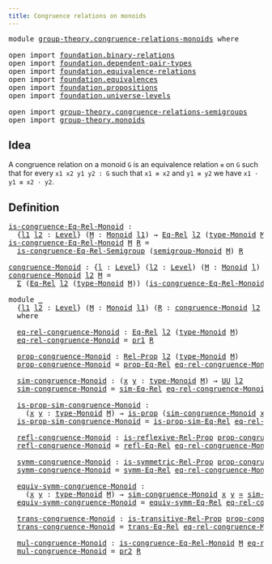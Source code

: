 ```yaml
---
title: Congruence relations on monoids
---
```


<pre class="Agda"><a id="57" class="Keyword">module</a> <a id="64" href="group-theory.congruence-relations-monoids.html" class="Module">group-theory.congruence-relations-monoids</a> <a id="106" class="Keyword">where</a>

<a id="113" class="Keyword">open</a> <a id="118" class="Keyword">import</a> <a id="125" href="foundation.binary-relations.html" class="Module">foundation.binary-relations</a>
<a id="153" class="Keyword">open</a> <a id="158" class="Keyword">import</a> <a id="165" href="foundation.dependent-pair-types.html" class="Module">foundation.dependent-pair-types</a>
<a id="197" class="Keyword">open</a> <a id="202" class="Keyword">import</a> <a id="209" href="foundation.equivalence-relations.html" class="Module">foundation.equivalence-relations</a>
<a id="242" class="Keyword">open</a> <a id="247" class="Keyword">import</a> <a id="254" href="foundation.equivalences.html" class="Module">foundation.equivalences</a>
<a id="278" class="Keyword">open</a> <a id="283" class="Keyword">import</a> <a id="290" href="foundation.propositions.html" class="Module">foundation.propositions</a>
<a id="314" class="Keyword">open</a> <a id="319" class="Keyword">import</a> <a id="326" href="foundation.universe-levels.html" class="Module">foundation.universe-levels</a>

<a id="354" class="Keyword">open</a> <a id="359" class="Keyword">import</a> <a id="366" href="group-theory.congruence-relations-semigroups.html" class="Module">group-theory.congruence-relations-semigroups</a>
<a id="411" class="Keyword">open</a> <a id="416" class="Keyword">import</a> <a id="423" href="group-theory.monoids.html" class="Module">group-theory.monoids</a>
</pre>
## Idea

A congruence relation on a monoid `G` is an equivalence relation `≡` on `G` such that for every `x1 x2 y1 y2 : G` such that `x1 ≡ x2` and `y1 ≡ y2` we have `x1 · y1 ≡ x2 · y2`.

## Definition

<pre class="Agda"><a id="is-congruence-Eq-Rel-Monoid"></a><a id="659" href="group-theory.congruence-relations-monoids.html#659" class="Function">is-congruence-Eq-Rel-Monoid</a> <a id="687" class="Symbol">:</a>
  <a id="691" class="Symbol">{</a><a id="692" href="group-theory.congruence-relations-monoids.html#692" class="Bound">l1</a> <a id="695" href="group-theory.congruence-relations-monoids.html#695" class="Bound">l2</a> <a id="698" class="Symbol">:</a> <a id="700" href="Agda.Primitive.html#597" class="Postulate">Level</a><a id="705" class="Symbol">}</a> <a id="707" class="Symbol">(</a><a id="708" href="group-theory.congruence-relations-monoids.html#708" class="Bound">M</a> <a id="710" class="Symbol">:</a> <a id="712" href="group-theory.monoids.html#1025" class="Function">Monoid</a> <a id="719" href="group-theory.congruence-relations-monoids.html#692" class="Bound">l1</a><a id="721" class="Symbol">)</a> <a id="723" class="Symbol">→</a> <a id="725" href="foundation.equivalence-relations.html#996" class="Function">Eq-Rel</a> <a id="732" href="group-theory.congruence-relations-monoids.html#695" class="Bound">l2</a> <a id="735" class="Symbol">(</a><a id="736" href="group-theory.monoids.html#1200" class="Function">type-Monoid</a> <a id="748" href="group-theory.congruence-relations-monoids.html#708" class="Bound">M</a><a id="749" class="Symbol">)</a> <a id="751" class="Symbol">→</a> <a id="753" href="foundation-core.universe-levels.html#235" class="Primitive">UU</a> <a id="756" class="Symbol">(</a><a id="757" href="group-theory.congruence-relations-monoids.html#692" class="Bound">l1</a> <a id="760" href="Agda.Primitive.html#810" class="Primitive Operator">⊔</a> <a id="762" href="group-theory.congruence-relations-monoids.html#695" class="Bound">l2</a><a id="764" class="Symbol">)</a>
<a id="766" href="group-theory.congruence-relations-monoids.html#659" class="Function">is-congruence-Eq-Rel-Monoid</a> <a id="794" href="group-theory.congruence-relations-monoids.html#794" class="Bound">M</a> <a id="796" href="group-theory.congruence-relations-monoids.html#796" class="Bound">R</a> <a id="798" class="Symbol">=</a>
  <a id="802" href="group-theory.congruence-relations-semigroups.html#614" class="Function">is-congruence-Eq-Rel-Semigroup</a> <a id="833" class="Symbol">(</a><a id="834" href="group-theory.monoids.html#1110" class="Function">semigroup-Monoid</a> <a id="851" href="group-theory.congruence-relations-monoids.html#794" class="Bound">M</a><a id="852" class="Symbol">)</a> <a id="854" href="group-theory.congruence-relations-monoids.html#796" class="Bound">R</a>

<a id="congruence-Monoid"></a><a id="857" href="group-theory.congruence-relations-monoids.html#857" class="Function">congruence-Monoid</a> <a id="875" class="Symbol">:</a> <a id="877" class="Symbol">{</a><a id="878" href="group-theory.congruence-relations-monoids.html#878" class="Bound">l</a> <a id="880" class="Symbol">:</a> <a id="882" href="Agda.Primitive.html#597" class="Postulate">Level</a><a id="887" class="Symbol">}</a> <a id="889" class="Symbol">(</a><a id="890" href="group-theory.congruence-relations-monoids.html#890" class="Bound">l2</a> <a id="893" class="Symbol">:</a> <a id="895" href="Agda.Primitive.html#597" class="Postulate">Level</a><a id="900" class="Symbol">)</a> <a id="902" class="Symbol">(</a><a id="903" href="group-theory.congruence-relations-monoids.html#903" class="Bound">M</a> <a id="905" class="Symbol">:</a> <a id="907" href="group-theory.monoids.html#1025" class="Function">Monoid</a> <a id="914" href="group-theory.congruence-relations-monoids.html#878" class="Bound">l</a><a id="915" class="Symbol">)</a> <a id="917" class="Symbol">→</a> <a id="919" href="foundation-core.universe-levels.html#235" class="Primitive">UU</a> <a id="922" class="Symbol">(</a><a id="923" href="group-theory.congruence-relations-monoids.html#878" class="Bound">l</a> <a id="925" href="Agda.Primitive.html#810" class="Primitive Operator">⊔</a> <a id="927" href="Agda.Primitive.html#780" class="Primitive">lsuc</a> <a id="932" href="group-theory.congruence-relations-monoids.html#890" class="Bound">l2</a><a id="934" class="Symbol">)</a>
<a id="936" href="group-theory.congruence-relations-monoids.html#857" class="Function">congruence-Monoid</a> <a id="954" href="group-theory.congruence-relations-monoids.html#954" class="Bound">l2</a> <a id="957" href="group-theory.congruence-relations-monoids.html#957" class="Bound">M</a> <a id="959" class="Symbol">=</a>
  <a id="963" href="foundation-core.dependent-pair-types.html#515" class="Record">Σ</a> <a id="965" class="Symbol">(</a><a id="966" href="foundation.equivalence-relations.html#996" class="Function">Eq-Rel</a> <a id="973" href="group-theory.congruence-relations-monoids.html#954" class="Bound">l2</a> <a id="976" class="Symbol">(</a><a id="977" href="group-theory.monoids.html#1200" class="Function">type-Monoid</a> <a id="989" href="group-theory.congruence-relations-monoids.html#957" class="Bound">M</a><a id="990" class="Symbol">))</a> <a id="993" class="Symbol">(</a><a id="994" href="group-theory.congruence-relations-monoids.html#659" class="Function">is-congruence-Eq-Rel-Monoid</a> <a id="1022" href="group-theory.congruence-relations-monoids.html#957" class="Bound">M</a><a id="1023" class="Symbol">)</a>

<a id="1026" class="Keyword">module</a> <a id="1033" href="group-theory.congruence-relations-monoids.html#1033" class="Module">_</a>
  <a id="1037" class="Symbol">{</a><a id="1038" href="group-theory.congruence-relations-monoids.html#1038" class="Bound">l1</a> <a id="1041" href="group-theory.congruence-relations-monoids.html#1041" class="Bound">l2</a> <a id="1044" class="Symbol">:</a> <a id="1046" href="Agda.Primitive.html#597" class="Postulate">Level</a><a id="1051" class="Symbol">}</a> <a id="1053" class="Symbol">(</a><a id="1054" href="group-theory.congruence-relations-monoids.html#1054" class="Bound">M</a> <a id="1056" class="Symbol">:</a> <a id="1058" href="group-theory.monoids.html#1025" class="Function">Monoid</a> <a id="1065" href="group-theory.congruence-relations-monoids.html#1038" class="Bound">l1</a><a id="1067" class="Symbol">)</a> <a id="1069" class="Symbol">(</a><a id="1070" href="group-theory.congruence-relations-monoids.html#1070" class="Bound">R</a> <a id="1072" class="Symbol">:</a> <a id="1074" href="group-theory.congruence-relations-monoids.html#857" class="Function">congruence-Monoid</a> <a id="1092" href="group-theory.congruence-relations-monoids.html#1041" class="Bound">l2</a> <a id="1095" href="group-theory.congruence-relations-monoids.html#1054" class="Bound">M</a><a id="1096" class="Symbol">)</a>
  <a id="1100" class="Keyword">where</a>

  <a id="1109" href="group-theory.congruence-relations-monoids.html#1109" class="Function">eq-rel-congruence-Monoid</a> <a id="1134" class="Symbol">:</a> <a id="1136" href="foundation.equivalence-relations.html#996" class="Function">Eq-Rel</a> <a id="1143" href="group-theory.congruence-relations-monoids.html#1041" class="Bound">l2</a> <a id="1146" class="Symbol">(</a><a id="1147" href="group-theory.monoids.html#1200" class="Function">type-Monoid</a> <a id="1159" href="group-theory.congruence-relations-monoids.html#1054" class="Bound">M</a><a id="1160" class="Symbol">)</a>
  <a id="1164" href="group-theory.congruence-relations-monoids.html#1109" class="Function">eq-rel-congruence-Monoid</a> <a id="1189" class="Symbol">=</a> <a id="1191" href="foundation-core.dependent-pair-types.html#605" class="Field">pr1</a> <a id="1195" href="group-theory.congruence-relations-monoids.html#1070" class="Bound">R</a>

  <a id="1200" href="group-theory.congruence-relations-monoids.html#1200" class="Function">prop-congruence-Monoid</a> <a id="1223" class="Symbol">:</a> <a id="1225" href="foundation.binary-relations.html#768" class="Function">Rel-Prop</a> <a id="1234" href="group-theory.congruence-relations-monoids.html#1041" class="Bound">l2</a> <a id="1237" class="Symbol">(</a><a id="1238" href="group-theory.monoids.html#1200" class="Function">type-Monoid</a> <a id="1250" href="group-theory.congruence-relations-monoids.html#1054" class="Bound">M</a><a id="1251" class="Symbol">)</a>
  <a id="1255" href="group-theory.congruence-relations-monoids.html#1200" class="Function">prop-congruence-Monoid</a> <a id="1278" class="Symbol">=</a> <a id="1280" href="foundation.equivalence-relations.html#1120" class="Function">prop-Eq-Rel</a> <a id="1292" href="group-theory.congruence-relations-monoids.html#1109" class="Function">eq-rel-congruence-Monoid</a>

  <a id="1320" href="group-theory.congruence-relations-monoids.html#1320" class="Function">sim-congruence-Monoid</a> <a id="1342" class="Symbol">:</a> <a id="1344" class="Symbol">(</a><a id="1345" href="group-theory.congruence-relations-monoids.html#1345" class="Bound">x</a> <a id="1347" href="group-theory.congruence-relations-monoids.html#1347" class="Bound">y</a> <a id="1349" class="Symbol">:</a> <a id="1351" href="group-theory.monoids.html#1200" class="Function">type-Monoid</a> <a id="1363" href="group-theory.congruence-relations-monoids.html#1054" class="Bound">M</a><a id="1364" class="Symbol">)</a> <a id="1366" class="Symbol">→</a> <a id="1368" href="foundation-core.universe-levels.html#235" class="Primitive">UU</a> <a id="1371" href="group-theory.congruence-relations-monoids.html#1041" class="Bound">l2</a>
  <a id="1376" href="group-theory.congruence-relations-monoids.html#1320" class="Function">sim-congruence-Monoid</a> <a id="1398" class="Symbol">=</a> <a id="1400" href="foundation.equivalence-relations.html#1213" class="Function">sim-Eq-Rel</a> <a id="1411" href="group-theory.congruence-relations-monoids.html#1109" class="Function">eq-rel-congruence-Monoid</a>

  <a id="1439" href="group-theory.congruence-relations-monoids.html#1439" class="Function">is-prop-sim-congruence-Monoid</a> <a id="1469" class="Symbol">:</a>
    <a id="1475" class="Symbol">(</a><a id="1476" href="group-theory.congruence-relations-monoids.html#1476" class="Bound">x</a> <a id="1478" href="group-theory.congruence-relations-monoids.html#1478" class="Bound">y</a> <a id="1480" class="Symbol">:</a> <a id="1482" href="group-theory.monoids.html#1200" class="Function">type-Monoid</a> <a id="1494" href="group-theory.congruence-relations-monoids.html#1054" class="Bound">M</a><a id="1495" class="Symbol">)</a> <a id="1497" class="Symbol">→</a> <a id="1499" href="foundation-core.propositions.html#1309" class="Function">is-prop</a> <a id="1507" class="Symbol">(</a><a id="1508" href="group-theory.congruence-relations-monoids.html#1320" class="Function">sim-congruence-Monoid</a> <a id="1530" href="group-theory.congruence-relations-monoids.html#1476" class="Bound">x</a> <a id="1532" href="group-theory.congruence-relations-monoids.html#1478" class="Bound">y</a><a id="1533" class="Symbol">)</a>
  <a id="1537" href="group-theory.congruence-relations-monoids.html#1439" class="Function">is-prop-sim-congruence-Monoid</a> <a id="1567" class="Symbol">=</a> <a id="1569" href="foundation.equivalence-relations.html#1343" class="Function">is-prop-sim-Eq-Rel</a> <a id="1588" href="group-theory.congruence-relations-monoids.html#1109" class="Function">eq-rel-congruence-Monoid</a>

  <a id="1616" href="group-theory.congruence-relations-monoids.html#1616" class="Function">refl-congruence-Monoid</a> <a id="1639" class="Symbol">:</a> <a id="1641" href="foundation.binary-relations.html#1614" class="Function">is-reflexive-Rel-Prop</a> <a id="1663" href="group-theory.congruence-relations-monoids.html#1200" class="Function">prop-congruence-Monoid</a>
  <a id="1688" href="group-theory.congruence-relations-monoids.html#1616" class="Function">refl-congruence-Monoid</a> <a id="1711" class="Symbol">=</a> <a id="1713" href="foundation.equivalence-relations.html#1698" class="Function">refl-Eq-Rel</a> <a id="1725" href="group-theory.congruence-relations-monoids.html#1109" class="Function">eq-rel-congruence-Monoid</a>

  <a id="1753" href="group-theory.congruence-relations-monoids.html#1753" class="Function">symm-congruence-Monoid</a> <a id="1776" class="Symbol">:</a> <a id="1778" href="foundation.binary-relations.html#1766" class="Function">is-symmetric-Rel-Prop</a> <a id="1800" href="group-theory.congruence-relations-monoids.html#1200" class="Function">prop-congruence-Monoid</a>
  <a id="1825" href="group-theory.congruence-relations-monoids.html#1753" class="Function">symm-congruence-Monoid</a> <a id="1848" class="Symbol">=</a> <a id="1850" href="foundation.equivalence-relations.html#1863" class="Function">symm-Eq-Rel</a> <a id="1862" href="group-theory.congruence-relations-monoids.html#1109" class="Function">eq-rel-congruence-Monoid</a>

  <a id="1890" href="group-theory.congruence-relations-monoids.html#1890" class="Function">equiv-symm-congruence-Monoid</a> <a id="1919" class="Symbol">:</a>
    <a id="1925" class="Symbol">(</a><a id="1926" href="group-theory.congruence-relations-monoids.html#1926" class="Bound">x</a> <a id="1928" href="group-theory.congruence-relations-monoids.html#1928" class="Bound">y</a> <a id="1930" class="Symbol">:</a> <a id="1932" href="group-theory.monoids.html#1200" class="Function">type-Monoid</a> <a id="1944" href="group-theory.congruence-relations-monoids.html#1054" class="Bound">M</a><a id="1945" class="Symbol">)</a> <a id="1947" class="Symbol">→</a> <a id="1949" href="group-theory.congruence-relations-monoids.html#1320" class="Function">sim-congruence-Monoid</a> <a id="1971" href="group-theory.congruence-relations-monoids.html#1926" class="Bound">x</a> <a id="1973" href="group-theory.congruence-relations-monoids.html#1928" class="Bound">y</a> <a id="1975" href="foundation-core.equivalences.html#1621" class="Function Operator">≃</a> <a id="1977" href="group-theory.congruence-relations-monoids.html#1320" class="Function">sim-congruence-Monoid</a> <a id="1999" href="group-theory.congruence-relations-monoids.html#1928" class="Bound">y</a> <a id="2001" href="group-theory.congruence-relations-monoids.html#1926" class="Bound">x</a>
  <a id="2005" href="group-theory.congruence-relations-monoids.html#1890" class="Function">equiv-symm-congruence-Monoid</a> <a id="2034" class="Symbol">=</a> <a id="2036" href="foundation.equivalence-relations.html#2034" class="Function">equiv-symm-Eq-Rel</a> <a id="2054" href="group-theory.congruence-relations-monoids.html#1109" class="Function">eq-rel-congruence-Monoid</a>

  <a id="2082" href="group-theory.congruence-relations-monoids.html#2082" class="Function">trans-congruence-Monoid</a> <a id="2106" class="Symbol">:</a> <a id="2108" href="foundation.binary-relations.html#1942" class="Function">is-transitive-Rel-Prop</a> <a id="2131" href="group-theory.congruence-relations-monoids.html#1200" class="Function">prop-congruence-Monoid</a>
  <a id="2156" href="group-theory.congruence-relations-monoids.html#2082" class="Function">trans-congruence-Monoid</a> <a id="2180" class="Symbol">=</a> <a id="2182" href="foundation.equivalence-relations.html#2298" class="Function">trans-Eq-Rel</a> <a id="2195" href="group-theory.congruence-relations-monoids.html#1109" class="Function">eq-rel-congruence-Monoid</a>

  <a id="2223" href="group-theory.congruence-relations-monoids.html#2223" class="Function">mul-congruence-Monoid</a> <a id="2245" class="Symbol">:</a> <a id="2247" href="group-theory.congruence-relations-monoids.html#659" class="Function">is-congruence-Eq-Rel-Monoid</a> <a id="2275" href="group-theory.congruence-relations-monoids.html#1054" class="Bound">M</a> <a id="2277" href="group-theory.congruence-relations-monoids.html#1109" class="Function">eq-rel-congruence-Monoid</a>
  <a id="2304" href="group-theory.congruence-relations-monoids.html#2223" class="Function">mul-congruence-Monoid</a> <a id="2326" class="Symbol">=</a> <a id="2328" href="foundation-core.dependent-pair-types.html#617" class="Field">pr2</a> <a id="2332" href="group-theory.congruence-relations-monoids.html#1070" class="Bound">R</a>
</pre>
